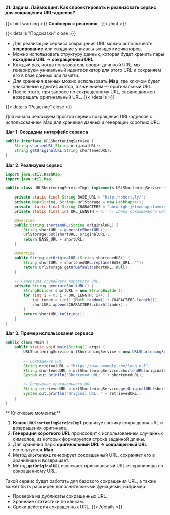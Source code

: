 #### 21. Задача. Лайвкодинг. Как спроектировать и реализовать сервис для сокращения URL-адресов?


{{< hint warning >}}
**Спойлеры к решению**  
{{< /hint >}}

{{< details "Подсказки" close >}}
- Для реализации сервиса сокращения URL можно использовать **хеширование** или создание уникальных идентификаторов.
- Можно использовать структуру данных, которая будет хранить пары **исходный URL** → **сокращенный URL**.
- Каждый раз, когда пользователь вводит длинный URL, мы генерируем уникальный идентификатор для этого URL и сохраняем его в базе данных или памяти.
- Для хранения данных можно использовать **Map**, где ключом будет уникальный идентификатор, а значением — оригинальный URL.
- После этого, при запросе по сокращенному URL, сервис должен возвращать оригинальный URL.
{{< /details >}}

{{< details "Решение" close >}}

Для начала реализуем простой сервис сокращения URL-адресов с использованием Map для хранения данных и генерации коротких URL.

 **Шаг 1. Создадим интерфейс сервиса**

```java
public interface URLShorteningService {
    String shortenURL(String originalURL);
    String getOriginalURL(String shortenedURL);
}
```

 **Шаг 2. Реализуем сервис**

```java
import java.util.HashMap;
import java.util.Map;

public class URLShorteningServiceImpl implements URLShorteningService {

    private static final String BASE_URL = "http://short.ly/";
    private Map<String, String> urlStorage = new HashMap<>();
    private static final String CHARACTERS = "abcdefghijklmnopqrstuvwxyzABCDEFGHIJKLMNOPQRSTUVWXYZ0123456789";
    private static final int URL_LENGTH = 6;  // Длина сокращенного URL

    @Override
    public String shortenURL(String originalURL) {
        String shortURL = generateShortURL();
        urlStorage.put(shortURL, originalURL);
        return BASE_URL + shortURL;
    }

    @Override
    public String getOriginalURL(String shortenedURL) {
        String shortURL = shortenedURL.replace(BASE_URL, "");
        return urlStorage.getOrDefault(shortURL, null);
    }

    // Генерация случайного короткого URL
    private String generateShortURL() {
        StringBuilder shortURL = new StringBuilder();
        for (int i = 0; i < URL_LENGTH; i++) {
            int index = (int) (Math.random() * CHARACTERS.length());
            shortURL.append(CHARACTERS.charAt(index));
        }
        return shortURL.toString();
    }
}
```

 **Шаг 3. Пример использования сервиса**

```java
public class Main {
    public static void main(String[] args) {
        URLShorteningService urlShorteningService = new URLShorteningServiceImpl();

        // Сокращение URL
        String originalURL = "https://www.example.com/long-url";
        String shortenedURL = urlShorteningService.shortenURL(originalURL);
        System.out.println("Shortened URL: " + shortenedURL);

        // Получение оригинального URL
        String retrievedURL = urlShorteningService.getOriginalURL(shortenedURL);
        System.out.println("Original URL: " + retrievedURL);
    }
}
```

** Ключевые моменты:**

1. **Класс `URLShorteningServiceImpl`** реализует логику сокращения URL и возвращения оригинала.
2. **Генерация короткого URL** происходит с использованием случайных символов, из которых формируется строка заданной длины.
3. Для хранения пары **оригинальный URL → сокращенный URL** используется **Map**.
4. Метод **`shortenURL`** генерирует сокращенный URL, сохраняет его в хранилище и возвращает.
5. Метод **`getOriginalURL`** извлекает оригинальный URL из хранилища по сокращенному URL.

Такой сервис будет работать для базового сокращения URL, а также может быть расширен дополнительными функциями, например:

- Проверка на дубликаты сокращенных URL.
- Хранение статистики по кликам.
- Сроки действия сокращенных URL.
{{< /details >}}
